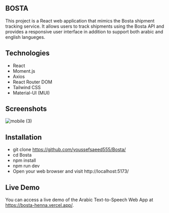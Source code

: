 ## BOSTA

This project is a React web application that mimics the Bosta shipment tracking service. It allows users to track shipments using the Bosta API and provides a responsive user interface in addition to support both arabic and english langueges.

## Technologies
- React
- Moment.js 
- Axios 
- React Router DOM 
- Tailwind CSS 
- Material-UI (MUI) 

## Screenshots
![mobile (3)](https://github.com/youssefsaeed555/Bosta/assets/81886165/f023e0ae-19e7-4b98-b434-2dfddb15b333)


## Installation
- git clone https://github.com/youssefsaeed555/Bosta/
- cd Bosta
- npm install
- npm run dev
- Open your web browser and visit http://localhost:5173/

## Live Demo
You can access a live demo of the Arabic Text-to-Speech Web App at https://bosta-henna.vercel.app/.
